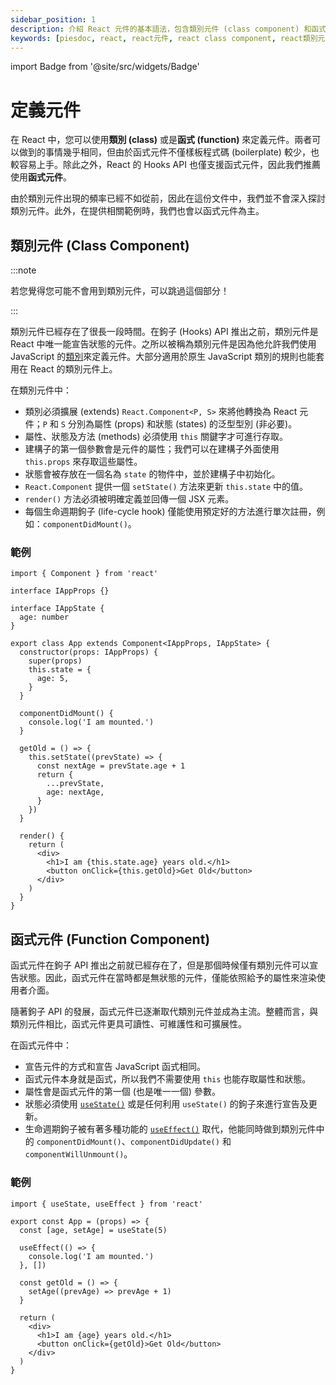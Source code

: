 ```yaml
---
sidebar_position: 1
description: 介紹 React 元件的基本語法，包含類別元件 (class component) 和函式元件 (function component)。
keywords: [piesdoc, react, react元件, react class component, react類別元件, react function component, react函式元件]
---
```


import Badge from '@site/src/widgets/Badge'

# 定義元件

在 React 中，您可以使用**類別 (class)** 或是**函式 (function)** 來定義元件。兩者可以做到的事情幾乎相同，但由於函式元件不僅樣板程式碼 (boilerplate) 較少，也較容易上手。除此之外，React 的 Hooks API 也僅支援函式元件，因此我們推薦使用**函式元件**。

由於類別元件出現的頻率已經不如從前，因此在這份文件中，我們並不會深入探討類別元件。此外，在提供相關範例時，我們也會以函式元件為主。

## 類別元件 (Class Component)

:::note

若您覺得您可能不會用到類別元件，可以跳過這個部分！

:::

類別元件已經存在了很長一段時間。在鉤子 (Hooks) API 推出之前，類別元件是 React 中唯一能宣告狀態的元件。之所以被稱為類別元件是因為他允許我們使用 JavaScript 的[類別](https://developer.mozilla.org/en-US/docs/Web/JavaScript/Reference/Classes)來定義元件。大部分適用於原生 JavaScript 類別的規則也能套用在 React 的類別元件上。

在類別元件中：

- 類別必須擴展 (extends) `React.Component<P, S>` 來將他轉換為 React 元件；`P` 和 `S` 分別為屬性 (props) 和狀態 (states) 的泛型型別 (非必要)。
- 屬性、狀態及方法 (methods) 必須使用 `this` 關鍵字才可進行存取。
- 建構子的第一個參數會是元件的屬性；我們可以在建構子外面使用 `this.props` 來存取這些屬性。
- 狀態會被存放在一個名為 `state` 的物件中，並於建構子中初始化。
- `React.Component` 提供一個 `setState()` 方法來更新 `this.state` 中的值。
- `render()` 方法必須被明確定義並回傳一個 JSX 元素。
- 每個生命週期鉤子 (life-cycle hook) 僅能使用預定好的方法進行單次註冊，例如：`componentDidMount()`。

### 範例

```tsx showLineNumbers
import { Component } from 'react'

interface IAppProps {}

interface IAppState {
  age: number
}

export class App extends Component<IAppProps, IAppState> {
  constructor(props: IAppProps) {
    super(props)
    this.state = {
      age: 5,
    }
  }

  componentDidMount() {
    console.log('I am mounted.')
  }

  getOld = () => {
    this.setState((prevState) => {
      const nextAge = prevState.age + 1
      return {
        ...prevState,
        age: nextAge,
      }
    })
  }

  render() {
    return (
      <div>
        <h1>I am {this.state.age} years old.</h1>
        <button onClick={this.getOld}>Get Old</button>
      </div>
    )
  }
}
```

## 函式元件 (Function Component)

<p>
  <Badge variant="success" text="推薦" />
</p>


函式元件在鉤子 API 推出之前就已經存在了，但是那個時候僅有類別元件可以宣告狀態。因此，函式元件在當時都是無狀態的元件，僅能依照給予的屬性來渲染使用者介面。

隨著鉤子 API 的發展，函式元件已逐漸取代類別元件並成為主流。整體而言，與類別元件相比，函式元件更具可讀性、可維護性和可擴展性。

在函式元件中：

- 宣告元件的方式和宣告 JavaScript 函式相同。
- 函式元件本身就是函式，所以我們不需要使用 `this` 也能存取屬性和狀態。
- 屬性會是函式元件的第一個 (也是唯一一個) 參數。
- 狀態必須使用 [`useState()`](./use-state) 或是任何利用 `useState()` 的鉤子來進行宣告及更新。
- 生命週期鉤子被有著多種功能的 [`useEffect()`](./use-effect) 取代，他能同時做到類別元件中的 `componentDidMount()`、`componentDidUpdate()` 和 `componentWillUnmount()`。

### 範例

```tsx showLineNumbers
import { useState, useEffect } from 'react'

export const App = (props) => {
  const [age, setAge] = useState(5)

  useEffect(() => {
    console.log('I am mounted.')
  }, [])

  const getOld = () => {
    setAge((prevAge) => prevAge + 1)
  }

  return (
    <div>
      <h1>I am {age} years old.</h1>
      <button onClick={getOld}>Get Old</button>
    </div>
  )
}
```